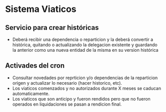 # Sistema Viaticos

## Servicio para crear históricas
- Deberá recibir una dependencia o reparticion y la deberá convertir a histórica, quitando o actualizando la delegacion existente y guardando la anterior como una nueva entidad de la misma en su version histórica

## Activades del cron

- Consultar novedades por reprticion y/o dependencias de la reparticion origen y actualizar lo necesario (hacer historico, etc).
- Los viaticos comenzados y no autorizados durante X meses se caducan automaticamente.
- Los viaticos que son anticipo y fueron rendidos pero que no fueron operados en liquidaciones se pasan a rendicion final.
